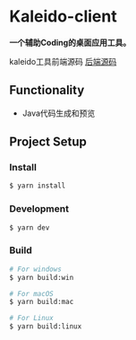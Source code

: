 <!-- @format -->

# Kaleido-client
**一个辅助Coding的桌面应用工具。**

kaleido工具前端源码 [后端源码](https://github.com/wp2code/kaleido)
## Functionality
- Java代码生成和预览

## Project Setup

### Install

```bash
$ yarn install
```

### Development

```bash
$ yarn dev
```

### Build

```bash
# For windows
$ yarn build:win

# For macOS
$ yarn build:mac

# For Linux
$ yarn build:linux
```
